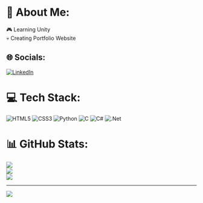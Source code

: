 # 💫 About Me:
🎮 Learning Unity<br>💀 Creating Portfolio Website


## 🌐 Socials:
[![LinkedIn](https://img.shields.io/badge/LinkedIn-%230077B5.svg?logo=linkedin&logoColor=white)](https://linkedin.com/in/muharrem-tozan-3658b1222) 

# 💻 Tech Stack:
![HTML5](https://img.shields.io/badge/html5-%23E34F26.svg?style=flat&logo=html5&logoColor=white) ![CSS3](https://img.shields.io/badge/css3-%231572B6.svg?style=flat&logo=css3&logoColor=white) ![Python](https://img.shields.io/badge/python-3670A0?style=flat&logo=python&logoColor=ffdd54) ![C](https://img.shields.io/badge/c-%2300599C.svg?style=flat&logo=c&logoColor=white) ![C#](https://img.shields.io/badge/c%23-%23239120.svg?style=flat&logo=c-sharp&logoColor=white) ![.Net](https://img.shields.io/badge/.NET-5C2D91?style=flat&logo=.net&logoColor=white)
# 📊 GitHub Stats:
![](https://github-readme-stats.vercel.app/api?username=MuharremTozan&theme=gotham&hide_border=false&include_all_commits=false&count_private=false)<br/>
![](https://github-readme-streak-stats.herokuapp.com/?user=MuharremTozan&theme=gotham&hide_border=false)<br/>
![](https://github-readme-stats.vercel.app/api/top-langs/?username=MuharremTozan&theme=gotham&hide_border=false&include_all_commits=false&count_private=false&layout=compact)

---
[![](https://visitcount.itsvg.in/api?id=MuharremTozan&icon=5&color=0)](https://visitcount.itsvg.in)

<!-- Proudly created with GPRM ( https://gprm.itsvg.in ) -->
